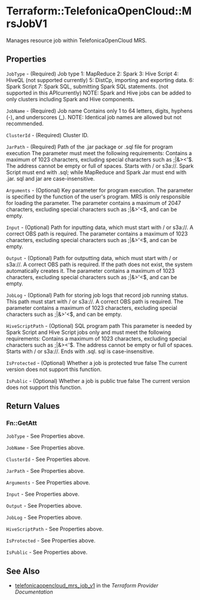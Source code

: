 # Terraform::TelefonicaOpenCloud::MrsJobV1

Manages resource job within TelefonicaOpenCloud MRS.

## Properties

`JobType` - (Required) Job type 1: MapReduce 2: Spark 3: Hive Script 4: HiveQL (not supported currently) 5: DistCp, importing and exporting data.  6: Spark Script 7: Spark SQL, submitting Spark SQL statements. (not supported in this APIcurrently) NOTE: Spark and Hive jobs can be added to only clusters including Spark and Hive components.

`JobName` - (Required) Job name Contains only 1 to 64 letters, digits, hyphens (-), and underscores (_). NOTE: Identical job names are allowed but not recommended.

`ClusterId` - (Required) Cluster ID.

`JarPath` - (Required) Path of the .jar package or .sql file for program execution The parameter must meet the following requirements: Contains a maximum of 1023 characters, excluding special characters such as ;|&><'$. The address cannot be empty or full of spaces. Starts with / or s3a://. Spark Script must end with .sql; while MapReduce and Spark Jar must end with .jar. sql and jar are case-insensitive.

`Arguments` - (Optional) Key parameter for program execution. The parameter is specified by the function of the user's program. MRS is only responsible for loading the parameter. The parameter contains a maximum of 2047 characters, excluding special characters such as ;|&>'<$, and can be empty.

`Input` - (Optional) Path for inputting data, which must start with / or s3a://. A correct OBS path is required. The parameter contains a maximum of 1023 characters, excluding special characters such as ;|&>'<$, and can be empty.

`Output` - (Optional) Path for outputting data, which must start with / or s3a://. A correct OBS path is required. If the path does not exist, the system automatically creates it. The parameter contains a maximum of 1023 characters, excluding special characters such as ;|&>'<$, and can be empty.

`JobLog` - (Optional) Path for storing job logs that record job running status. This path must start with / or s3a://. A correct OBS path is required. The parameter contains a maximum of 1023 characters, excluding special characters such as ;|&>'<$, and can be empty.

`HiveScriptPath` - (Optional) SQL program path This parameter is needed by Spark Script and Hive Script jobs only and must meet the following requirements: Contains a maximum of 1023 characters, excluding special characters such as ;|&><'$. The address cannot be empty or full of spaces. Starts with / or s3a://. Ends with .sql. sql is case-insensitive.

`IsProtected` - (Optional) Whether a job is protected true false The current version does not support this function.

`IsPublic` - (Optional) Whether a job is public true false The current version does not support this function.


## Return Values

### Fn::GetAtt

`JobType` - See Properties above.

`JobName` - See Properties above.

`ClusterId` - See Properties above.

`JarPath` - See Properties above.

`Arguments` - See Properties above.

`Input` - See Properties above.

`Output` - See Properties above.

`JobLog` - See Properties above.

`HiveScriptPath` - See Properties above.

`IsProtected` - See Properties above.

`IsPublic` - See Properties above.

## See Also

* [telefonicaopencloud_mrs_job_v1](https://www.terraform.io/docs/providers/telefonicaopencloud/r/mrs_job_v1.html) in the _Terraform Provider Documentation_
